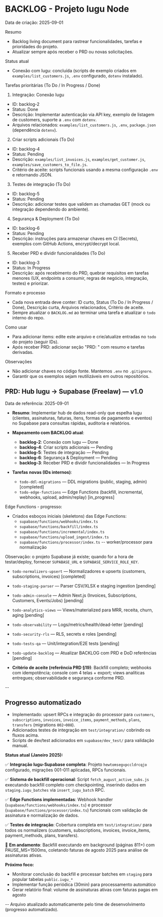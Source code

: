 # BACKLOG - Projeto Iugu Node

Data de criação: 2025-09-01

Resumo
- Backlog living document para rastrear funcionalidades, tarefas e prioridades do projeto.
- Atualizar sempre após receber o PRD ou novas solicitações.

Status atual
- Conexão com Iugu: concluída (scripts de exemplo criados em `examples/list_customers.js`, `.env` configurado, `dotenv` instalado).

Tarefas prioritárias (To Do / In Progress / Done)

1) Integração: Conexão Iugu
- ID: backlog-2
- Status: Done
- Descrição: Implementar autenticação via API key, exemplo de listagem de customers, suporte a `.env` com `dotenv`.
- Arquivos relacionados: `examples/list_customers.js`, `.env`, `package.json` (dependência `dotenv`).

2) Criar scripts adicionais (To Do)
- ID: backlog-4
- Status: Pending
- Descrição: `examples/list_invoices.js`, `examples/get_customer.js`, `examples/save_customers_to_file.js`.
- Critério de aceite: scripts funcionais usando a mesma configuração `.env` e retornando JSON.

3) Testes de integração (To Do)
- ID: backlog-5
- Status: Pending
- Descrição: adicionar testes que validem as chamadas GET (mock ou integração dependendo do ambiente).

4) Segurança & Deployment (To Do)
- ID: backlog-6
- Status: Pending
- Descrição: instruções para armazenar chaves em CI (Secrets), exemplos com GitHub Actions, encrypt/decrypt local.

5) Receber PRD e dividir funcionalidades (To Do)
- ID: backlog-3
- Status: In Progress
- Descrição: após recebimento do PRD, quebrar requisitos em tarefas menores (UX, endpoints a consumir, regras de negócio, integração, testes) e priorizar.

Formato e processo
- Cada nova entrada deve conter: ID curto, Status (To Do / In Progress / Done), Descrição curta, Arquivos relacionados, Critério de aceite.
- Sempre atualizar o `BACKLOG.md` ao terminar uma tarefa e atualizar o `todo` interno do repo.

Como usar
- Para adicionar items: edite este arquivo e crie/atualize entradas no `todo` do projeto (seguir IDs).
- Após receber PRD: adicionar seção "PRD: <nome>" com resumo e tarefas derivadas.

Observações
- Não adicionar chaves no código fonte. Mantemos `.env` no `.gitignore`.
- Garantir que os exemplos sejam reutilizáveis em outros repositórios.

## PRD: Hub Iugu → Supabase (Freelaw) — v1.0

Data de referência: 2025-09-01

- **Resumo**: Implementar hub de dados read-only que espelha Iugu (clientes, assinaturas, faturas, itens, formas de pagamento e eventos) no Supabase para consultas rápidas, auditoria e relatórios.

- **Mapeamento com BACKLOG atual**:
  - **backlog-2**: Conexão com Iugu — Done
  - **backlog-4**: Criar scripts adicionais — Pending
  - **backlog-5**: Testes de integração — Pending
  - **backlog-6**: Segurança & Deployment — Pending
  - **backlog-3**: Receber PRD e dividir funcionalidades — In Progress

- **Tarefas novas (IDs internos)**:
  - `todo-ddl-migrations` — DDL migrations (public, staging, admin) [completed]
  - `todo-edge-functions` — Edge Functions (backfill, incremental, webhooks, upload, admin/replay) [in_progress]

Edge Functions - progresso:
 - Criados esboços iniciais (skeletons) das Edge Functions:
   - `supabase/functions/webhooks/index.ts`
   - `supabase/functions/backfill/index.ts`
   - `supabase/functions/incremental/index.ts`
   - `supabase/functions/upload_ingest/index.ts`
   - `supabase/functions/processor/index.ts`  -- worker/processor para normalização

Observação: o projeto Supabase já existe; quando for a hora de testar/deploy, fornecer `SUPABASE_URL` e `SUPABASE_SERVICE_ROLE_KEY`.
  - `todo-normalizers-upsert` — Normalizadores e upserts (customers, subscriptions, invoices) [completed]
  - `todo-staging-parser` — Parser CSV/XLSX e staging ingestion [pending]
  - `todo-admin-console` — Admin Next.js (Invoices, Subscriptions, Customers, Events/Jobs) [pending]
  - `todo-analytics-views` — Views/materialized para MRR, receita, churn, aging [pending]
  - `todo-observability` — Logs/metrics/health/dead-letter [pending]
  - `todo-security-rls` — RLS, secrets e roles [pending]
  - `todo-tests-qa` — Unit/integration/E2E tests [pending]
  - `todo-update-backlog` — Atualizar BACKLOG com PRD e DoD referências [pending]

- **Critério de aceite (referência PRD §19)**: Backfill completo; webhooks com idempotência; console com 4 telas + export; views analíticas entregues; observabilidade e segurança conforme PRD.

--
## Progresso automatizado

- Implementado: upsert RPCs e integração do processor para `customers`, `subscriptions`, `invoices`, `invoice_items`, `payment_methods`, `plans`, `transfers` (migrations `002`–`008`).
- Adicionados testes de integração em `test/integration/` cobrindo os fluxos acima.
- Scripts de dev/test adicionados em `supabase/dev_test/` para validação manual.

**Status atual (Janeiro 2025):**

✅ **Integração Iugu-Supabase completa**: Projeto `hewtomsegvpccldrcqjo` configurado, migrações 001-011 aplicadas, RPCs funcionais.

✅ **Sistema de backfill operacional**: Script `fetch_august_active_subs.js` executando backfill completo com checkpointing, inserindo dados em `staging.iugu_batches` via `insert_iugu_batch` RPC.

✅ **Edge Functions implementadas**: Webhook handler (`supabase/functions/webhooks/index.ts`) e processor (`supabase/functions/processor/index.ts`) funcionais com validação de assinatura e normalização de dados.

✅ **Testes de integração**: Cobertura completa em `test/integration/` para todos os normalizers (customers, subscriptions, invoices, invoice_items, payment_methods, plans, transfers).

🔄 **Em andamento**: Backfill executando em background (páginas 811+) com PAUSE_MS=1500ms, coletando faturas de agosto 2025 para análise de assinaturas ativas.

**Próximo foco:**
- Monitorar conclusão do backfill e processar batches em `staging` para popular tabelas `public.iugu_*`
- Implementar função periódica (30min) para processamento automático 
- Gerar relatório final: volume de assinaturas ativas com faturas pagas em agosto

--
Arquivo atualizado automaticamente pelo time de desenvolvimento (progresso automatizado).
